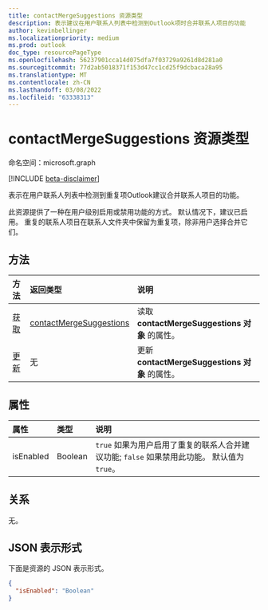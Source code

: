 ```yaml
---
title: contactMergeSuggestions 资源类型
description: 表示建议在用户联系人列表中检测到Outlook项时合并联系人项目的功能
author: kevinbellinger
ms.localizationpriority: medium
ms.prod: outlook
doc_type: resourcePageType
ms.openlocfilehash: 56237901cca14d075dfa7f03729a9261d8d281a0
ms.sourcegitcommit: 77d2ab5018371f153d47cc1cd25f9dcbaca28a95
ms.translationtype: MT
ms.contentlocale: zh-CN
ms.lasthandoff: 03/08/2022
ms.locfileid: "63338313"
---
```

# <a name="contactmergesuggestions-resource-type"></a>contactMergeSuggestions 资源类型

命名空间：microsoft.graph

[!INCLUDE [beta-disclaimer](../../includes/beta-disclaimer.md)]

表示在用户联系人列表中检测到重复项Outlook建议合并联系人项目的功能。

此资源提供了一种在用户级别启用或禁用功能的方式。 默认情况下，建议已启用。 重复的联系人项目在联系人文件夹中保留为重复项，除非用户选择合并它们。

## <a name="methods"></a>方法
|方法|返回类型|说明|
|:---|:---|:---|
|[获取](../api/contactmergesuggestions-get.md)|[contactMergeSuggestions](contactmergesuggestions.md)|读取 **contactMergeSuggestions 对象** 的属性。|
|[更新](../api/contactmergesuggestions-update.md)|无 |更新 **contactMergeSuggestions 对象** 的属性。|

## <a name="properties"></a>属性
|属性|类型|说明|
|:---|:---|:---|
|isEnabled|Boolean|`true` 如果为用户启用了重复的联系人合并建议功能; `false` 如果禁用此功能。 默认值为 `true`。|

## <a name="relationships"></a>关系
无。

## <a name="json-representation"></a>JSON 表示形式
下面是资源的 JSON 表示形式。
<!-- {
  "blockType": "resource",
  "keyProperty": "id",
  "@odata.type": "microsoft.graph.contactMergeSuggestions",
  "openType": false
}
-->
``` json
{
  "isEnabled": "Boolean"
}
```

